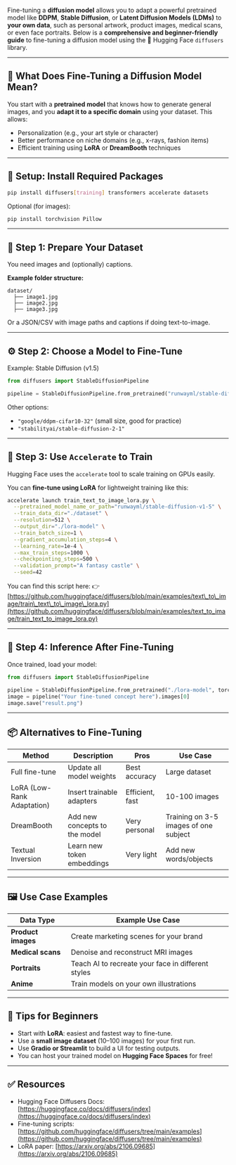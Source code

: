 Fine-tuning a **diffusion model** allows you to adapt a powerful pretrained model like **DDPM**, **Stable Diffusion**, or **Latent Diffusion Models (LDMs)** to **your own data**, such as personal artwork, product images, medical scans, or even face portraits. Below is a **comprehensive and beginner-friendly guide** to fine-tuning a diffusion model using the 🧨 Hugging Face `diffusers` library.

---

## 🔧 What Does Fine-Tuning a Diffusion Model Mean?

You start with a **pretrained model** that knows how to generate general images, and you **adapt it to a specific domain** using your dataset. This allows:

* Personalization (e.g., your art style or character)
* Better performance on niche domains (e.g., x-rays, fashion items)
* Efficient training using **LoRA** or **DreamBooth** techniques

---

## 🧪 Setup: Install Required Packages

```bash
pip install diffusers[training] transformers accelerate datasets
```

Optional (for images):

```bash
pip install torchvision Pillow
```

---

## 📁 Step 1: Prepare Your Dataset

You need images and (optionally) captions.

**Example folder structure:**

```
dataset/
  ├── image1.jpg
  ├── image2.jpg
  ├── image3.jpg
```

Or a JSON/CSV with image paths and captions if doing text-to-image.

---

## ⚙️ Step 2: Choose a Model to Fine-Tune

Example: Stable Diffusion (v1.5)

```python
from diffusers import StableDiffusionPipeline

pipeline = StableDiffusionPipeline.from_pretrained("runwayml/stable-diffusion-v1-5")
```

Other options:

* `"google/ddpm-cifar10-32"` (small size, good for practice)
* `"stabilityai/stable-diffusion-2-1"`

---

## 🧠 Step 3: Use `Accelerate` to Train

Hugging Face uses the `accelerate` tool to scale training on GPUs easily.

You can **fine-tune using LoRA** for lightweight training like this:

```bash
accelerate launch train_text_to_image_lora.py \
  --pretrained_model_name_or_path="runwayml/stable-diffusion-v1-5" \
  --train_data_dir="./dataset" \
  --resolution=512 \
  --output_dir="./lora-model" \
  --train_batch_size=1 \
  --gradient_accumulation_steps=4 \
  --learning_rate=1e-4 \
  --max_train_steps=1000 \
  --checkpointing_steps=500 \
  --validation_prompt="A fantasy castle" \
  --seed=42
```

You can find this script here:
👉 [https://github.com/huggingface/diffusers/blob/main/examples/text\_to\_image/train\_text\_to\_image\_lora.py](https://github.com/huggingface/diffusers/blob/main/examples/text_to_image/train_text_to_image_lora.py)

---

## 🚀 Step 4: Inference After Fine-Tuning

Once trained, load your model:

```python
from diffusers import StableDiffusionPipeline

pipeline = StableDiffusionPipeline.from_pretrained("./lora-model", torch_dtype=torch.float16).to("cuda")
image = pipeline("Your fine-tuned concept here").images[0]
image.save("result.png")
```

---

## 📦 Alternatives to Fine-Tuning

| Method                     | Description                   | Pros            | Use Case                              |
| -------------------------- | ----------------------------- | --------------- | ------------------------------------- |
| Full fine-tune             | Update all model weights      | Best accuracy   | Large dataset                         |
| LoRA (Low-Rank Adaptation) | Insert trainable adapters     | Efficient, fast | 10-100 images                         |
| DreamBooth                 | Add new concepts to the model | Very personal   | Training on 3-5 images of one subject |
| Textual Inversion          | Learn new token embeddings    | Very light      | Add new words/objects                 |

---

## 🖼️ Use Case Examples

| Data Type          | Example Use Case                                   |
| ------------------ | -------------------------------------------------- |
| **Product images** | Create marketing scenes for your brand             |
| **Medical scans**  | Denoise and reconstruct MRI images                 |
| **Portraits**      | Teach AI to recreate your face in different styles |
| **Anime**          | Train models on your own illustrations             |

---

## 🧠 Tips for Beginners

* Start with **LoRA**: easiest and fastest way to fine-tune.
* Use a **small image dataset** (10–100 images) for your first run.
* Use **Gradio or Streamlit** to build a UI for testing outputs.
* You can host your trained model on **Hugging Face Spaces** for free!

---

## ✅ Resources

* Hugging Face Diffusers Docs: [https://huggingface.co/docs/diffusers/index](https://huggingface.co/docs/diffusers/index)
* Fine-tuning scripts: [https://github.com/huggingface/diffusers/tree/main/examples](https://github.com/huggingface/diffusers/tree/main/examples)
* LoRA paper: [https://arxiv.org/abs/2106.09685](https://arxiv.org/abs/2106.09685)
